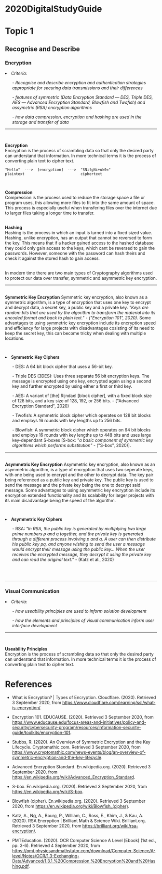 # 2020DigitalStudyGuide

# Topic 1

<h2> Recognise and Describe </h2>

<h3> Encryption </h3>

<li><i>Criteria: 
  <ol>
    - Recognise and describe encryption and authentication strategies appropriate for securing data transmissions and their differences
  </ol>
  <ol>
    - features of symmetric (Data Encryption Standard — DES, Triple DES, AES — Advanced Encryption Standard, Blowfish and Twofish) and assymetric (RSA) encryption algorithms
   </ol>
  <ol>
    - how data compression, encryption and hashing are used in the storage and transfer of data
  </ol>
</i></li>
<hr>
<br>

<b>Encryption</b> <br>
Encryption is the process of scrambling data so that only the desired party can understand that information. In more technical terms it is the process of converting plain text to cipher text.
<br>
  ```
  "Hello"  --->  [encryption]  --->  "SNifgNi+uk0="
  plaintext                          ciphertext
  ```
<br>

<b>Compression</b> <br>
Compression is the process used to reduce the storage space a file or program uses, this allowing more files to fit into the same amount of space. This process is especially useful when transfering files over the internet due to larger files taking a longer time to transfer.
<br> <br>

<b>Hashing</b> <br>
Hashing is the process in which an input is turned into a fixed sized value. Hashing, unlike encryption, has an output that cannot be reversed to form the key. This means that if a hacker gained access to the hashed database they could only gain access to the keys, which cant be reversed to gain the passwords. However, someone with the password can hash theirs and check it against the stored hash to gain access.
<br> <br>

In modern time there are two main types of Cryptography algorithms used to protect our data over transfer, symmetric and asymmetric key encryption.
<hr>

<br>
<b>Symmetric Key Encryption</b>
Symmetric key encryption, also known as a symmetric algorithm, is a type of encryption that uses one key to encrypt and decrypt data, a secret key, a public key and a private key. <i>"Keys are random bits that are used by the algorithm to transform the material into its encoded format and back to plain text." - ("Encryption 101", 2020)</i>. Some advantages to using symmetric key encryption include its encryption speed and efficiency for large projects with disadvantages cosisting of its need to keep the secret key, this can become tricky when dealing with multiple locations.


<br><li><b>Symmetric Key Ciphers</b>
<ol>- DES: A 64 bit block cipher that uses a 56-bit key.</ol>
<ol>- Triple DES (3DES): Uses three separate 56 bit encryption keys. The message is encrypted using one key, encrypted again using a second key and further encrypted by using either a first or third key.</ol>
<ol>- AES: A variant of [the] Rijndael [block cipher], with a fixed block size of 128 bits, and a key size of 128, 192, or 256 bits. - ("Advanced Encryption Standard", 2020)</ol>
<ol>- Twofish: A symmetric block cipher which operates on 128 bit blocks and employs 16 rounds with key lengths up to 256 bits.</ol>
<ol>- Blowfish: A symmetric block cipher which operates on 64 bit blocks and employs 16 rounds with key lengths up to 448 bits and uses large key-dependant S-boxes [S-box: "<i>a basic component of symmetric key algorithms which performs substitution"</i> - ("S-box", 2020)].</ol>
</li>

<hr>
<br>
<b>Asymmetric Key Encryption</b>
Asymmetric key encryption, also known as an asymmetric algorithm, is a type of encryption that uses two seperate keys, with one being used to encrypt and the other to decrypt data. The key pair being referenced as a public key and private key. The public key is used to send the message and the private key being the one to decrypt said message. Some advantages to using asymmetric key encryption include its encryption extended functionality and its scalability for larger projects with its main disadvantage being the speed of the algorithm.

<br><li><b>Asymmetric Key Ciphers</b>
<ol>- RSA: <i>"In RSA, the public key is generated by multiplying two large prime numbers p and q together, and the private key is generated through a different process involving p and q. A user can then distribute his public key pq, and anyone wishing to send the user a message would encrypt their message using the public key... When the user receives the encrypted message, they decrypt it using the private key and can read the original text."</i> - (Katz et al., 2020)</ol>
</li>


<br><br>
<hr>

<h3> Visual Communication </h3>

<li><i>Criteria: 
  <ol>
    - how useability principles are used to inform solution development
  </ol>
  <ol>
    - how the elements and principles of visual communication inform user interface development
   </ol>
</i></li>
<hr>
<br>

<b>Useability Principles</b> <br>
Encryption is the process of scrambling data so that only the desired party can understand that information. In more technical terms it is the process of converting plain text to cipher text.

# References
- What is Encryption? | Types of Encryption. Cloudflare. (2020). Retrieved 3 September 2020, from https://www.cloudflare.com/learning/ssl/what-is-encryption/.

- Encryption 101. EDUCAUSE. (2020). Retrieved 3 September 2020, from https://www.educause.edu/focus-areas-and-initiatives/policy-and-security/cybersecurity-program/resources/information-security-guide/toolkits/encryption-101.

- Stubbs, R. (2020). An Overview of Symmetric Encryption and the Key Lifecycle. Cryptomathic.com. Retrieved 3 September 2020, from https://www.cryptomathic.com/news-events/blog/an-overview-of-symmetric-encryption-and-the-key-lifecycle.

- Advanced Encryption Standard. En.wikipedia.org. (2020). Retrieved 3 September 2020, from https://en.wikipedia.org/wiki/Advanced_Encryption_Standard.

- S-box. En.wikipedia.org. (2020). Retrieved 3 September 2020, from https://en.wikipedia.org/wiki/S-box.

- Blowfish (cipher). En.wikipedia.org. (2020). Retrieved 3 September 2020, from https://en.wikipedia.org/wiki/Blowfish_(cipher).

- Katz, A., Ng, A., Bourg, P., William, C., Ross, E., Khim, J., & Kau, A. (2020). RSA Encryption | Brilliant Math & Science Wiki. Brilliant.org. Retrieved 3 September 2020, from https://brilliant.org/wiki/rsa-encryption/.

- PMTEducation. (2020). OCR Computer Science A Level [Ebook] (1st ed., pp. 3-6). Retrieved 4 September 2020, from https://pmt.physicsandmathstutor.com/download/Computer-Science/A-level/Notes/OCR/1.3-Exchanging-Data/Advanced/1.3.1.%20Compression,%20Encryption%20and%20Hashing.pdf.
